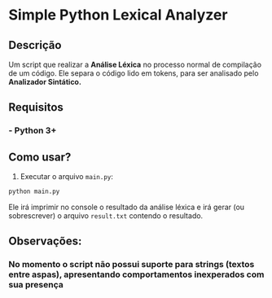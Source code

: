 # Simple Python Lexical Analyzer

## Descrição
Um script que realizar a **Análise Léxica** no processo normal de compilação de um código. Ele separa o código lido em tokens, para ser analisado pelo **Analizador Sintático.**

## Requisitos
### - Python 3+

## Como usar?
1. Executar o arquivo `main.py`:
```sh
python main.py
```
Ele irá imprimir no console o resultado da análise léxica e irá gerar (ou sobrescrever) o arquivo `result.txt` contendo o resultado.

## Observações:
### No momento o script não possui suporte para strings (textos entre aspas), apresentando comportamentos inexperados com sua presença